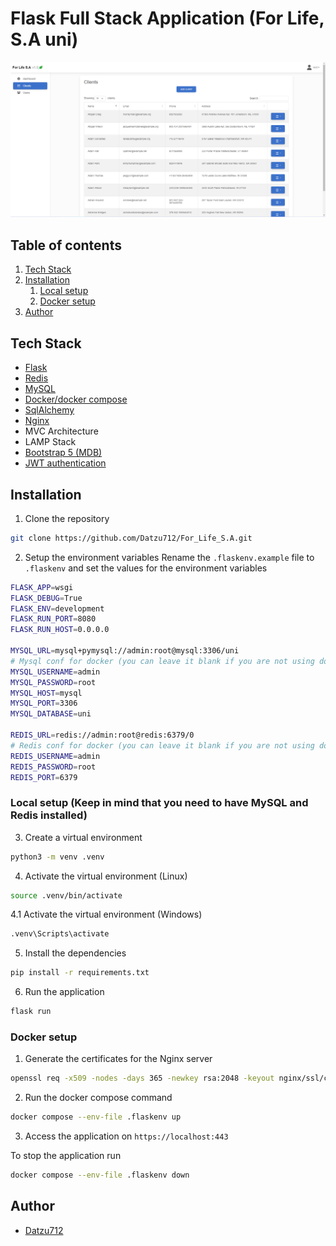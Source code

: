 # Flask Full Stack Application (For Life, S.A uni)

![alt text](image.png)

## Table of contents
1. [Tech Stack](#tech-stack)
2. [Installation](#installation)
    1. [Local setup](#local-setup)
    2. [Docker setup](#docker-setup)
3. [Author](#author)

## Tech Stack
- [Flask](https://flask.palletsprojects.com/en/3.0.x/)
- [Redis](https://redis.io/es/)
- [MySQL](https://www.mysql.com/)
- [Docker/docker compose](https://www.docker.com/)
- [SqlAlchemy](https://www.sqlalchemy.org/)
- [Nginx](https://nginx.org/en/)
- MVC Architecture
- LAMP Stack
- [Bootstrap 5 (MDB)](https://mdbootstrap.com/)
- [JWT authentication](https://jwt.io/)

## Installation
1. Clone the repository
```bash
git clone https://github.com/Datzu712/For_Life_S.A.git
```

2. Setup the environment variables
Rename the `.flaskenv.example` file to `.flaskenv` and set the values for the environment variables
```bash
FLASK_APP=wsgi
FLASK_DEBUG=True
FLASK_ENV=development
FLASK_RUN_PORT=8080
FLASK_RUN_HOST=0.0.0.0

MYSQL_URL=mysql+pymysql://admin:root@mysql:3306/uni
# Mysql conf for docker (you can leave it blank if you are not using docker)
MYSQL_USERNAME=admin
MYSQL_PASSWORD=root
MYSQL_HOST=mysql
MYSQL_PORT=3306
MYSQL_DATABASE=uni

REDIS_URL=redis://admin:root@redis:6379/0
# Redis conf for docker (you can leave it blank if you are not using docker)
REDIS_USERNAME=admin
REDIS_PASSWORD=root
REDIS_PORT=6379
```

### Local setup (Keep in mind that you need to have MySQL and Redis installed)

3. Create a virtual environment
```bash
python3 -m venv .venv
```

4. Activate the virtual environment (Linux)
```bash
source .venv/bin/activate
```

4.1 Activate the virtual environment (Windows)
```bash
.venv\Scripts\activate
```

5. Install the dependencies
```bash
pip install -r requirements.txt
```

6. Run the application
```bash
flask run
```

### Docker setup
1. Generate the certificates for the Nginx server
```bash
openssl req -x509 -nodes -days 365 -newkey rsa:2048 -keyout nginx/ssl/cert.key -out nginx/ssl/cert.crt
```
2. Run the docker compose command
```bash
docker compose --env-file .flaskenv up
```

3. Access the application on `https://localhost:443`

To stop the application run
```bash
docker compose --env-file .flaskenv down
```

## Author
- [Datzu712](https://github.com/Datzu712/)
